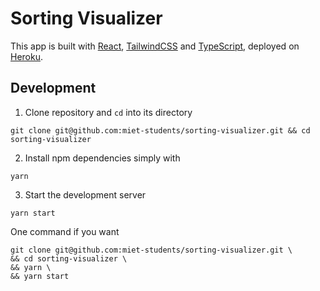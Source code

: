 # Sorting Visualizer

This app is built with [React](https://reactjs.org/), [TailwindCSS](https://tailwindcss.com/) and [TypeScript](https://www.typescriptlang.org/), deployed on [Heroku](https://heroku.com/).

## Development

1. Clone repository and `cd` into its directory

```
git clone git@github.com:miet-students/sorting-visualizer.git && cd sorting-visualizer
```

2. Install npm dependencies simply with

```
yarn
```

3. Start the development server

```
yarn start
```

One command if you want

```
git clone git@github.com:miet-students/sorting-visualizer.git \
&& cd sorting-visualizer \
&& yarn \
&& yarn start
```
